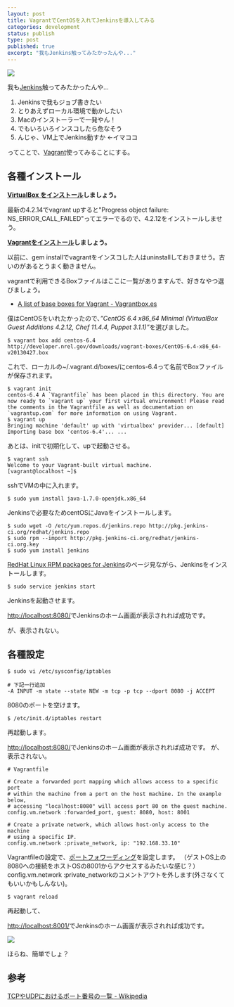 ```yaml
---
layout: post
title: VagrantでCentOSを入れてJenkinsを導入してみる
categories: development
status: publish
type: post
published: true
excerpt: "我もJenkins触ってみたかったんや..."
---
```

![](/static/blog/2013/06/vj.png)

我も<a href="http://jenkins-ci.org/">Jenkins</a>触ってみたかったんや...

1. Jenkinsで我もジョブ書きたい
2. とりあえずローカル環境で動かしたい
3. Macのインストーラーで一発やん！
4. でもいろいろインスコしたら危なそう
5. んじゃ、VM上でJenkins動すか &lt;-イマココ

ってことで、<a href="http://www.vagrantup.com/">Vagrant</a>使ってみることにする。

## 各種インストール

<strong><a href="https://www.virtualbox.org/wiki/Downloads">VirtualBox をインストール</a>しましょう。</strong>

最新の4.2.14でvagrant upすると"Progress object failure: NS_ERROR_CALL_FAILED"ってエラーでるので、4.2.12をインストールしませう。

<strong><a href="http://downloads.vagrantup.com/">Vagrantをインストール</a>しましょう。</strong>

以前に、gem installでvagrantをインスコした人はuninstallしておきませう。古いのがあるとうまく動きません。

vagrantで利用できるBoxファイルはここに一覧がありますんで、好きなやつ選びましょう。

+ <a href="http://www.vagrantbox.es/">A list of base boxes for Vagrant - Vagrantbox.es</a>

僕はCentOSをいれたかったので、<em>”CentOS 6.4 x86_64 Minimal (VirtualBox Guest Additions 4.2.12, Chef 11.4.4, Puppet 3.1.1)”</em>を選びました。

```
$ vagrant box add centos-6.4 http://developer.nrel.gov/downloads/vagrant-boxes/CentOS-6.4-x86_64-v20130427.box
```

これで、ローカルの~/.vagrant.d/boxes/にcentos-6.4って名前でBoxファイルが保存されます。

```
$ vagrant init
centos-6.4 A `Vagrantfile` has been placed in this directory. You are now ready to `vagrant up` your first virtual environment! Please read the comments in the Vagrantfile as well as documentation on `vagrantup.com` for more information on using Vagrant.
$ vagrant up 
Bringing machine 'default' up with 'virtualbox' provider... [default] Importing base box 'centos-6.4'... ...
```

あとは、initで初期化して、upで起動させる。

```
$ vagrant ssh
Welcome to your Vagrant-built virtual machine. 
[vagrant@localhost ~]$
```

sshでVMの中に入れます。

```
$ sudo yum install java-1.7.0-openjdk.x86_64
```

Jenkinsで必要なためcentOSにJavaをインストールします。

```
$ sudo wget -O /etc/yum.repos.d/jenkins.repo http://pkg.jenkins-ci.org/redhat/jenkins.repo
$ sudo rpm --import http://pkg.jenkins-ci.org/redhat/jenkins-ci.org.key 
$ sudo yum install jenkins
```

<a href="http://pkg.jenkins-ci.org/redhat/">RedHat Linux RPM packages for Jenkins</a>のページ見ながら、Jenkinsをインストールします。
<pre><code class="bash">$ sudo service jenkins start</code></pre>
Jenkinsを起動させます。

<a href="http://localhost:8080/">http://localhost:8080/</a>でJenkinsのホーム画面が表示されれば成功です。

が、表示されない。

## 各種設定

```
$ sudo vi /etc/sysconfig/iptables
```

```
# 下記一行追加
-A INPUT -m state --state NEW -m tcp -p tcp --dport 8080 -j ACCEPT
```

8080のポートを空けます。

```
$ /etc/init.d/iptables restart
```

再起動します。

<a href="http://localhost:8080/">http://localhost:8080/</a>でJenkinsのホーム画面が表示されれば成功です。
が、表示されない。

```
# Vagrantfile

# Create a forwarded port mapping which allows access to a specific port 
# within the machine from a port on the host machine. In the example below, 
# accessing "localhost:8080" will access port 80 on the guest machine. 
config.vm.network :forwarded_port, guest: 8080, host: 8001 

# Create a private network, which allows host-only access to the machine 
# using a specific IP. 
config.vm.network :private_network, ip: "192.168.33.10"
```

Vagrantfileの設定で、<a href="http://e-words.jp/w/E3839DE383BCE38388E38395E382A9E383AFE383BCE38387E382A3E383B3E382B0.html">ポートフォワーディング</a>を設定します。
（ゲストOS上の8080への接続をホストOSの8001からアクセスするみたいな感じ？）
config.vm.network :private_networkのコメントアウトを外します(外さなくてもいいかもしんない)。

```
$ vagrant reload
```

再起動して、

<a href="http://localhost:8001/">http://localhost:8001/</a>でJenkinsのホーム画面が表示されれば成功です。

![](/static/blog/2013/06/232fb3827d5a5421172fdd16db1ad854.png)

ほらね、簡単でしょ？

## 参考

<a href="http://ja.wikipedia.org/wiki/TCP%E3%82%84UDP%E3%81%AB%E3%81%8A%E3%81%91%E3%82%8B%E3%83%9D%E3%83%BC%E3%83%88%E7%95%AA%E5%8F%B7%E3%81%AE%E4%B8%80%E8%A6%A7">TCPやUDPにおけるポート番号の一覧 - Wikipedia </a>
